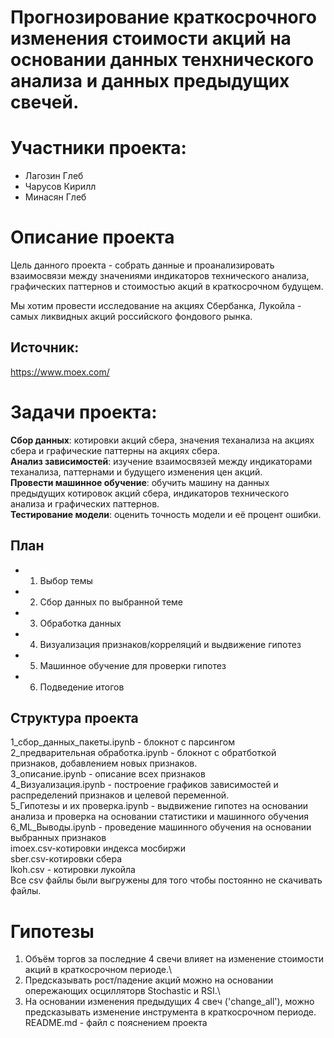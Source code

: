 # Прогнозирование краткосрочного изменения стоимости акций на основании данных тенхнического анализа и данных предыдущих свечей.
# Участники проекта:
* Лагозин Глеб
* Чарусов Кирилл
* Минасян Глеб

# Описание проекта

Цель данного проекта - собрать данные и проанализировать взаимосвязи между значениями индикаторов технического анализа, графических паттернов и стоимостью акций в краткосрочном будущем.

Мы хотим провести исследование на акциях Сбербанка, Лукойла - самых ликвидных акций российского фондового рынка.

## Источник:
https://www.moex.com/

# Задачи проекта:

**Сбор данных**: котировки акций сбера, значения теханализа на акциях сбера и графические паттерны на акциях сбера.\
**Анализ зависимостей**: изучение взаимосвязей между индикаторами теханализа, паттернами и будущего изменения цен акций.\
**Провести машинное обучение**: обучить машину на данных предыдущих котировок акций сбера, индикаторов технического анализа и графических паттернов.\
**Тестирование модели**: оценить точность модели и её процент ошибки.



## План
* 1. Выбор темы
* 2. Сбор данных по выбранной теме
* 3. Обработка данных
* 4. Визуализация признаков/корреляций и выдвижение гипотез
* 5. Машинное обучение для проверки гипотез
* 6. Подведение итогов

## Структура проекта
1_сбор_данных_пакеты.ipynb - блокнот с парсингом\
2_предварительная обработка.ipynb - блокнот с обратботкой признаков, добавлением новых признаков.\
3_описание.ipynb - описание всех признаков\
4_Визуализация.ipynb - построение графиков зависимостей и распределений признаков и целевой переменной.\
5_Гипотезы и их проверка.ipynb - выдвижение гипотез на основании анализа и проверка на основании статистики и машинного обучения\
6_ML_Выводы.ipynb - проведение машинного обучения на основании выбранных признаков\
imoex.csv-котировки индекса мосбиржи\
sber.csv-котировки сбера\
lkoh.csv - котировки лукойла\
Все csv файлы были выгружены для того чтобы постоянно не скачивать файлы.

# Гипотезы
1. Объём торгов за последние 4 свечи влияет на изменение стоимости акций в краткосрочном периоде.\
2. Предсказывать рост/падение акций можно на основании опережающих осцилляторв Stochastic и RSI.\
3. На основании изменения предыдущих 4 свеч ('change_all'), можно предсказывать изменение инструмента в краткосрочном периоде.\
README.md - файл с пояснением проекта

